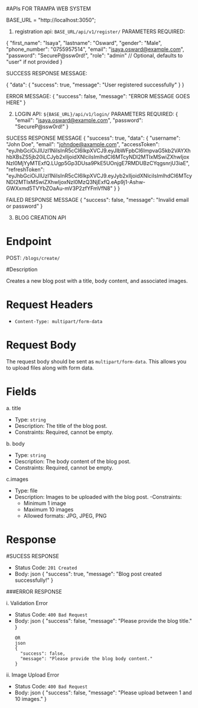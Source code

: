 #APIs FOR TRAMPA WEB SYSTEM

BASE_URL = "http://localhost:3050";
1. registration api: `BASE_URL/api/v1/register/`
PARAMETERS REQUIRED:

{
  "first_name": "Isaya",
  "lastname": "Osward",
  "gender": "Male",
  "phone_number": "0755957514",
  "email": "isaya.osward@example.com",
  "password": "SecureP@ssw0rd!",
  "role": "admin" // Optional, defaults to "user" if not provided
}

SUCCESS RESPONSE MESSAGE:

{
    "data": {
        "success": true,
        "message": "User registered successfully"
    }
}

ERROR MESSAGE: 
{
    "success": false,
    "message": "ERROR MESSAGE GOES HERE"
}


2. LOGIN API: `${BASE_URL}/api/v1/login/`
PARAMETERS REQUIRED:
{
	"email": "isaya.osward@example.com",
 	"password": "SecureP@ssw0rd!"
}

SUCESS RESPONSE MESSAGE
{
    "success": true,
    "data": {
        "username": "John Doe",
        "email": "johndoe@axample.com",
        "accessToken": "eyJhbGciOiJIUzI1NiIsInR5cCI6IkpXVCJ9.eyJlbWFpbCI6ImpvaG5kb2VAYXhhbXBsZS5jb20iLCJyb2xlIjoidXNlciIsImlhdCI6MTcyNDI2MTIxMSwiZXhwIjoxNzI0MjYyMTExfQ.LUgp5Gp3DUsa9PkE5UOnjgE7RMDUBzCYqgsnrjU3iaE",
        "refreshToken": "eyJhbGciOiJIUzI1NiIsInR5cCI6IkpXVCJ9.eyJyb2xlIjoidXNlciIsImlhdCI6MTcyNDI2MTIxMSwiZXhwIjoxNzI0MzQ3NjExfQ.eAp9j1-Ashw-GWXxmd5TVYbZOaAu-mV3P2zfYFmVfN8"
    }
}

FAILED RESPONSE MESSAGE
{
    "success": false,
    "message": "Invalid email or password"
}



3. BLOG CREATION API

# Endpoint

POST:  `/blogs/create/`

#Description

Creates a new blog post with a title, body content, and associated images.

# Request Headers
- `Content-Type: multipart/form-data`


# Request Body

The request body should be sent as `multipart/form-data`. This allows you to upload files along with form data.

# Fields

a. title
   - Type: `string`
   - Description: The title of the blog post.
   - Constraints: Required, cannot be empty.

b. body
   - Type: `string`
   - Description: The body content of the blog post.
   - Constraints: Required, cannot be empty.

c.images
   - Type: file
   - Description: Images to be uploaded with the blog post.
   -Constraints: 
     - Minimum 1 image
     - Maximum 10 images
     - Allowed formats: JPG, JPEG, PNG


# Response

#SUCESS RESPONSE

- Status Code: `201 Created`
- Body: json
  {
    "success": true,
    "message": "Blog post created successfully!"
  }

###ERROR RESPONSE

i. Validation Error

   - Status Code: `400 Bad Request`
   - Body:
     json
     {
       "success": false,
       "message": "Please provide the blog title."
     }
     ```
     OR
     json
     {
       "success": false,
       "message": "Please provide the blog body content."
     }

ii. Image Upload Error
   - Status Code: `400 Bad Request`
   - Body: json
     {
       "success": false,
       "message": "Please upload between 1 and 10 images."
     }
